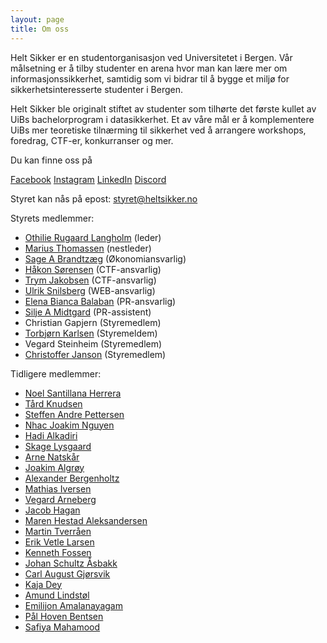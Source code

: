 ```yaml
---
layout: page
title: Om oss
---
```


Helt Sikker er en studentorganisasjon ved Universitetet i Bergen. Vår målsetning er å tilby studenter en arena hvor man kan lære mer om informasjonssikkerhet, samtidig som vi bidrar til å bygge et miljø for sikkerhetsinteresserte studenter i Bergen.

Helt Sikker ble originalt stiftet av studenter som tilhørte det første kullet av UiBs bachelorprogram i datasikkerhet. Et av våre mål er å komplementere UiBs mer teoretiske tilnærming til sikkerhet ved å arrangere workshops, foredrag, CTF-er, konkurranser og mer. 

Du kan finne oss på

[Facebook](https://www.facebook.com/groups/heltsikker)
[Instagram](https://www.instagram.com/heltsikker_bergen/)
[LinkedIn](https://www.linkedin.com/company/helt-sikker/?viewAsMember=true)
[Discord](https://discord.gg/Ch4RyzwJBs)

Styret kan nås på epost: <styret@heltsikker.no>


Styrets medlemmer:

<!--
esaB46! SFNDVEZ7M0FUX3kwdXJfR3IzM25zfQ==
-->

* [Othilie Rugaard Langholm](https://www.linkedin.com/in/othilie-rugaard-langholm-0523a9230/) (leder)
* [Marius Thomassen](https://www.linkedin.com/in/marius-thomassen-0919431a5/) (nestleder)
* [Sage A Brandtzæg](https://www.linkedin.com/in/sagebrandtzaeg/) (Økonomiansvarlig)
* [Håkon Sørensen](https://www.linkedin.com/in/h%C3%A5kon-s%C3%B8rensen-6ba48185/) (CTF-ansvarlig)
* [Trym Jakobsen](https://www.linkedin.com/in/trym-jakobsen/) (CTF-ansvarlig)
* [Ulrik Snilsberg](https://www.linkedin.com/in/ulrik-snilsberg-99a64b242/) (WEB-ansvarlig)
* [Elena Bianca Balaban](https://www.linkedin.com/in/elena-bianca-balaban-4767841b2/) (PR-ansvarlig)
* [Silje A Midtgard](https://www.linkedin.com/in/silje-midtg%C3%A5rd-888855212/) (PR-assistent)
* Christian Gapjern (Styremedlem)
* [Torbjørn Karlsen](https://www.linkedin.com/in/torbj%C3%B8rn-karlsen-974a9478/) (Styremeldem)
* Vegard Steinheim (Styremedlem)
* [Christoffer Janson](https://www.linkedin.com/in/christoffer-janson-a82684270/) (Styremedlem)

Tidligere medlemmer:

* [Noel Santillana Herrera](https://www.linkedin.com/in/noel-santillana-herrera-31a05699/)
* [Tård Knudsen](https://www.linkedin.com/in/t%C3%A5rd-knudsen)
* [Steffen Andre Pettersen](https://www.linkedin.com/in/steffen-andre-pettersen-44283424b/)
* [Nhac Joakim Nguyen](https://www.linkedin.com/in/nhac/)
* [Hadi Alkadiri](https://www.linkedin.com/in/hadi-alkadiri/)
* [Skage Lysgaard](https://www.linkedin.com/in/skage-lysgaard-9044a3175/)
* [Arne Natskår](https://www.linkedin.com/in/arne-natskår)
* [Joakim Algrøy](https://www.linkedin.com/in/joakim-algroy/)
* [Alexander Bergenholtz](http://uwu.dk/about/)
* [Mathias Iversen](https://www.linkedin.com/in/mathiasni/)
* [Vegard Arneberg](https://www.linkedin.com/in/vegard-mathisen-arneberg/)
* [Jacob Hagan](https://www.linkedin.com/in/jacob-hagan-2817a3140/)
* [Maren Hestad Aleksandersen](https://www.linkedin.com/in/maren-hestad-aleksandersen-900521182/)
* [Martin Tverråen](http://linkedin.com/in/martin-tverr%C3%A5en/)
* [Erik Vetle Larsen](http://linkedin.com/in/erikvetlelarsen/)
* [Kenneth Fossen](http://linkedin.com/in/kenneth-fossen/)
* [Johan Schultz Åsbakk](http://linkedin.com/in/johan-schultz-%C3%A5sbakk-685468169/)
* [Carl August Gjørsvik](http://linkedin.com/in/carl-august-gj%C3%B8rsvik-626b03152/)
* [Kaja Dey](http://linkedin.com/in/kaja-alexandra-dey-086b42126/)
* [Amund Lindstøl](http://linkedin.com/in/amund-lindst%C3%B8l-1857b5162/)
* [Emilijon Amalanayagam](https://www.linkedin.com/in/eaam/)
* [Pål Hoven Bentsen](https://www.linkedin.com/in/p%C3%A5l-hoven-bentsen-a09527197/)
* [Safiya Mahamood](https://www.linkedin.com/in/safiya-mahamood-b70460231/)
